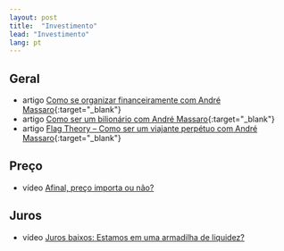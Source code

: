 ```yaml
---
layout: post
title:  "Investimento"
lead: "Investimento"
lang: pt
---
```


## Geral

* <span class="badge badge-primary">artigo</span> [Como se organizar financeiramente com André Massaro](https://www.andremassaro.com.br/como-se-organizar-financeiramente/){:target="_blank"}
* <span class="badge badge-primary">artigo</span> [Como ser um bilionário com André Massaro](https://www.andremassaro.com.br/como-ser-um-bilionario/){:target="_blank"}
* <span class="badge badge-primary">artigo</span> [Flag Theory – Como ser um viajante perpétuo com André Massaro](https://www.andremassaro.com.br/flag-theory/){:target="_blank"}

## Preço

* <span class="badge badge-primary">vídeo</span> [Afinal, preço importa ou não?](price/)

## Juros

* <span class="badge badge-primary">vídeo</span> [Juros baixos: Estamos em uma armadilha de liquidez?](liquidity-trap/)

